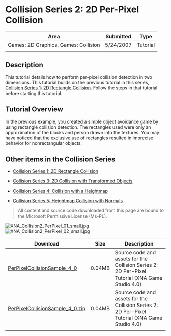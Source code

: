 # Collision Series 2: 2D Per-Pixel Collision

|Area|Submitted|Type|
|-|-|-|
Games: 2D Graphics, Games: Collision|5/24/2007|Tutorial
||||

## Description

This tutorial details how to perform per-pixel collision detection in two dimensions. This tutorial builds on the previous tutorial in this series, [Collision Series 1: 2D Rectangle Collision](https://github.com/simondarksidej/XNAGameStudio/wiki/Collision_Series_1_2D_Rectangle_Collision). Follow the steps in that tutorial before starting this tutorial.

## Tutorial Overview

In the previous example, you created a simple object avoidance game by using rectangle collision detection. The rectangles used were only an approximation of the blocks and person drawn into the textures. You may have noticed that the exclusive use of rectangles resulted in imprecise behavior for nonrectangular objects.

## Other items in the Collision Series

* [Collision Series 1: 2D Rectangle Collision](https://github.com/simondarksidej/XNAGameStudio/wiki/Collision_Series_1_2D_Rectangle_Collision)

* [Collision Series 3: 2D Collision with Transformed Objects](https://github.com/simondarksidej/XNAGameStudio/wiki/Collision_Series_3_2D_Collision_with_Transformed_Objects)

* [Collision Series 4: Collision with a Heightmap](https://github.com/simondarksidej/XNAGameStudio/wiki/Collision_Series_4_Collision_with_a_Heightmap)

* [Collision Series 5: Heightmap Collision with Normals](https://github.com/simondarksidej/XNAGameStudio/wiki/Collision_Series_5_Heightmap_Collision_with_Normals)

> All content and source code downloaded from this page are bound to the Microsoft Permissive License (Ms-PL).

![XNA_Collision2_PerPixel_01_small.jpg](https://github.com/simondarksidej/XNAGameStudio/blob/master/Images/XNA_Collision2_PerPixel_01_small.jpg?raw=true)
![XNA_Collision2_PerPixel_02_small.jpg](https://github.com/simondarksidej/XNAGameStudio/blob/master/Images/XNA_Collision2_PerPixel_02_small.jpg?raw=true)

Download | Size | Description
---|---|---|
[PerPixelCollisionSample_4_0](https://github.com/simondarksidej/XNAGameStudio/tree/master/Samples/PerPixelCollisionSample_4_0) | 0.04MB | Source code and assets for the Collision Series 2: 2D Per-Pixel Tutorial (XNA Game Studio 4.0)
[PerPixelCollisionSample_4_0.zip](https://github.com/simondarksidej/XNAGameStudioZips/raw/zips/PerPixelCollisionSample_4_0.zip) | 0.04MB | Source code and assets for the Collision Series 2: 2D Per-Pixel Tutorial (XNA Game Studio 4.0)
||||

